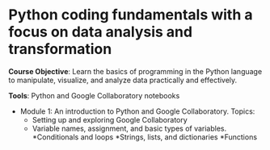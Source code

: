 # Python coding fundamentals with a focus on data analysis and transformation

**Course Objective**: Learn the basics of programming in the Python language to manipulate, visualize, and analyze data practically and effectively.

**Tools**: Python and Google Collaboratory notebooks

* Module 1: An introduction to Python and Google Collaboratory.
  Topics:
  * Setting up and exploring Google Collaboratory 
  * Variable names, assignment, and basic types of variables.
  *Conditionals and loops
  *Strings, lists, and dictionaries
  *Functions

